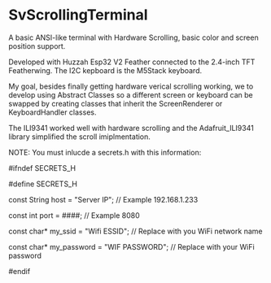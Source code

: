 # SvScrollingTerminal
A basic ANSI-like terminal with Hardware Scrolling, basic color and screen position support.

Developed with Huzzah Esp32 V2 Feather connected to the 2.4-inch TFT Featherwing. The I2C kepboard is the M5Stack keyboard.

My goal, besides finally getting hardware verical scrolling working, we to develop using Abstract Classes so a different screen or keyboard can be swapped by creating classes that inherit the ScreenRenderer or KeyboardHandler classes. 

The ILI9341 worked well with hardware scrolling and the Adafruit_ILI9341 library simplified the scroll imiplmentation.

NOTE: You must inlucde a secrets.h with this information:

#ifndef SECRETS_H

#define SECRETS_H

const String host = "Server IP"; // Example 192.168.1.233

const int port = ####; // Example 8080

const char* my_ssid = "Wifi ESSID"; // Replace with you WiFi network name

const char* my_password = "WIF PASSWORD"; // Replace with your WiFi password

#endif
